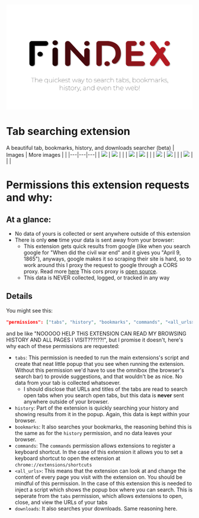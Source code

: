 ![](logo.png)

# Tab searching extension
A beautiful tab, bookmarks, history, and downloads searcher (beta)
| Images | More images |  |
|---|---|---|
| <img src="https://user-images.githubusercontent.com/61319150/143915304-d37d3496-b238-4afa-a171-b61e67bdf9c9.png"> | <img src="https://user-images.githubusercontent.com/61319150/143895130-8a0ee5d3-f014-4c7c-886f-5cb0dfaae2f6.png"> |  |
| <img src="https://user-images.githubusercontent.com/61319150/143894871-e7c081eb-1b89-452d-9c02-4031b2135a26.png"> | <img src="https://user-images.githubusercontent.com/61319150/143894895-eb40d963-46da-4c72-a515-2c3c931a6b83.png"> |  |
| <img src="https://user-images.githubusercontent.com/61319150/143895231-8f60b59e-fc43-4d52-9a94-9a3c05a59ce4.png"> | <img src="https://user-images.githubusercontent.com/61319150/143915246-1d2f0024-f651-41d8-bdd3-e87e68fa120e.png"> |  |
| <img src="https://user-images.githubusercontent.com/61319150/143915393-c4ff95b5-7675-48fc-b174-10324a710ec4.png"> |  |  |

# Permissions this extension requests and why:

## At a glance:
- No data of yours is collected or sent anywhere outside of this extension
- There is only **one** time your data is sent away from your browser:
    - This extension gets quick results from google (like when you search google for "When did the civil war end" and it gives you "April 9, 1865"), anyways, google makes it so scraping their site is hard, so to work around this I proxy the request to google through a CORS proxy. Read more [here](https://javascript.info/fetch-crossorigin) This cors proxy is [open source](https://replit.com/@ExplosionScratc/cors).
    - This data is NEVER collected, logged, or tracked in any way

## Details
You might see this:
```json
"permissions": ["tabs", "history", "bookmarks", "commands", "<all_urls>", "downloads"],
```
and be like "NOOOOO HELP THiS EXTENSION CAN READ MY BROWSING HISTORY AND ALL PAGES I VISIT???!??!", but I promise it doesn't, here's why each of these permissions are requested:

- `tabs`: This permission is needed to run the main extensions's script and create that neat little popup that you see when running the extension. Without this permission we'd have to use the omnibox (the browser's search bar) to provide suggestions, and that wouldn't be as nice. No data from your tab is collected whatsoever. 
    - I should disclose that URLs and titles of the tabs are read to search open tabs when you search open tabs, but this data is **never** sent anywhere outside of your browser.
- `history`: Part of the extension is quickly searching your history and showing results from it in the popup. Again, this data is kept within your browser. 
- `bookmarks`: It also searches your bookmarks, the reasoning behind this is the same as for the `history` permission, and no data leaves your browser.
- `commands`: The `commands` permission allows extensions to register a keyboard shortcut. In the case of this extension it allows you to set a keyboard shortcut to open the extension at `chrome://extensions/shortcuts`
- `<all_urls>`: This means that the extension can look at and change the content of every page you visit with the extension on. You should be mindful of this permission. In the case of this extension this is needed to inject a script which shows the popup box where you can search. This is seperate from the `tabs` permission, which allows extensions to open, close, and view the URLs of your tabs
- `downloads`: It also searches your downloads. Same reasoning here.
